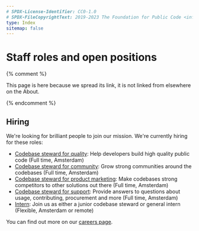 ```yaml
---
# SPDX-License-Identifier: CC0-1.0
# SPDX-FileCopyrightText: 2019-2023 The Foundation for Public Code <info@publiccode.net>
type: Index
sitemap: false
---
```


# Staff roles and open positions

{% comment %}

This page is here because we spread its link, it is not linked from elsewhere on the About.

{% endcomment %}

## Hiring

We're looking for brilliant people to join our mission. We're currently hiring for these roles:

* [Codebase steward for quality](https://publiccode.net/careers/quality): Help developers build high quality public code (Full time, Amsterdam)
* [Codebase steward for community](https://publiccode.net/careers/community): Grow strong communities around the codebases (Full time, Amsterdam)
* [Codebase steward for product marketing](https://publiccode.net/careers/product-marketing): Make codebases strong competitors to other solutions out there (Full time, Amsterdam)
* [Codebase steward for support](https://publiccode.net/careers/support): Provide answers to questions about usage, contributing, procurement and more (Full time, Amsterdam)
* [Intern](https://publiccode.net/careers/intern): Join us as either a junior codebase steward or general intern (Flexible, Amsterdam or remote)

You can find out more on our [careers page](https://publiccode.net/careers/).
